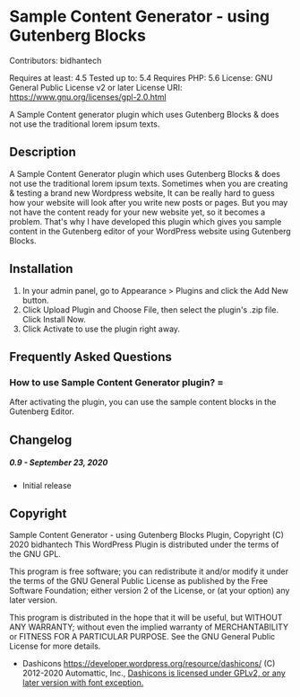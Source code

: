 # Sample Content Generator - using Gutenberg Blocks

Contributors: bidhantech

Requires at least: 4.5
Tested up to: 5.4
Requires PHP: 5.6
License: GNU General Public License v2 or later
License URI: https://www.gnu.org/licenses/gpl-2.0.html

A Sample Content generator plugin which uses Gutenberg Blocks & does not use the traditional lorem ipsum texts.

## Description
A Sample Content Generator plugin which uses Gutenberg Blocks & does not use the traditional lorem ipsum texts.
Sometimes when you are creating & testing a brand new Wordpress website,
It can be really hard to guess how your website will look after you write new posts or pages.
But you may not have the content ready for your new website yet, so it becomes a problem.
That's why I have developed this plugin which gives you sample content in the Gutenberg editor of your WordPress website using Gutenberg Blocks.


## Installation

1. In your admin panel, go to Appearance > Plugins and click the Add New button.
2. Click Upload Plugin and Choose File, then select the plugin's .zip file. Click Install Now.
3. Click Activate to use the plugin right away.


## Frequently Asked Questions

### How to use Sample Content Generator plugin? =

After activating the plugin, you can use the sample content blocks in the Gutenberg Editor.


## Changelog

##### 0.9 - September 23, 2020
* Initial release


## Copyright

Sample Content Generator - using Gutenberg Blocks Plugin, Copyright (C) 2020    bidhantech
This WordPress Plugin is distributed under the terms of the GNU GPL.

This program is free software; you can redistribute it and/or
modify it under the terms of the GNU General Public License
as published by the Free Software Foundation; either version 2
of the License, or (at your option) any later version.

This program is distributed in the hope that it will be useful,
but WITHOUT ANY WARRANTY; without even the implied warranty of
MERCHANTABILITY or FITNESS FOR A PARTICULAR PURPOSE.  See the
GNU General Public License for more details.

* Dashicons https://developer.wordpress.org/resource/dashicons/ (C) 2012-2020 Automattic, Inc., 
	[Dashicons is licensed under GPLv2, or any later version with font exception.](https://www.gnu.org/licenses/gpl-2.0.html)
